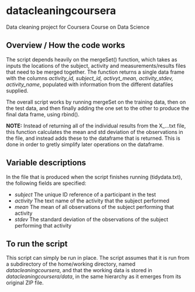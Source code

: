 # datacleaningcoursera
Data cleaning project for Coursera Course on Data Science

## Overview / How the code works

The script depends heavily on the mergeSet() function, which takes as inputs the locations of the subject, activity and measurements/results files that need to be merged together. The function returns a single data frame with the columns *activity_id, subject_id, activyt_mean, activity_stdev, activity_name*, populated with information from the different datafiles supplied.

The overall script works by running mergeSet on the training data, then on the test data, and then finally adding the one set to the other to produce the final data frame, using rbind().



**NOTE:**
Instead of returning all of the individual results from the X_...txt file, this function calculates the mean and std deviation of the observations in the file, and instead adds these to the dataframe that is returned. This is done in
order to gretly simplify later operations on the dataframe.

## Variable descriptions
In the file that is produced when the script finishes running (tidydata.txt), the following fields are specified:

* *subject* The unique ID reference of a participant in the test
* *activity* The text name of the activity that the subject performed
* *mean* The mean of all observations of the subject performing that activity
* *stdev* The standard deviation of the observations of the subject performing that activity

## To run the script
This script can simply be run in place. The script assumes that it is run from a subdirectory of the home/working directory, named *datacleaningcoursera*, and that the working data is stored in *datacleaningcoursera/data*, in the same hierarchy as it emerges from its original ZIP file.
